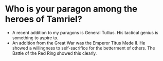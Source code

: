 # Who is your paragon among the heroes of Tamriel?
- A recent addition to my paragons is General Tullius. His tactical genius is something to aspire to.
- An addition from the Great War was the Emperor Titus Mede II. He showed a willingness to self-sacrifice for the betterment of others. The Battle of the Red Ring showed this clearly.
